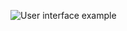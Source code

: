 ![User interface example](https://raw.githubusercontent.com/trieschlab/PymoNNto/Images/Multi_Group_Tab.png)